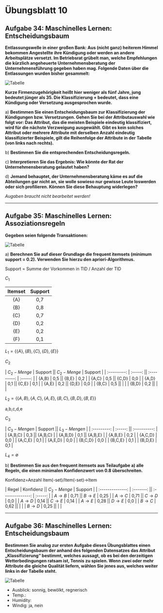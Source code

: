 # Übungsblatt 10
## Aufgabe 34: Maschinelles Lernen: Entscheidungsbaum
**Entlassungswelle in einer großen Bank: Aus (nicht ganz) heiterem Himmel bekommen Angestellte ihre Kündigung oder werden an andere Arbeitsplätze versetzt. Im Betriebsrat grübelt man, welche Empfehlungen die kürzlich angeheuerte Unternehmensberatung der Unternehmensführung gegeben haben mag. Folgende Daten über die Entlassungen wurden bisher gesammelt:**

![Tabelle](Tabelle.png)

**Kurze Firmenzugehörigkeit heißt hier weniger als fünf Jahre, jung bedeutet jünger als 35. Die
Klassifizierung + bedeutet, dass eine Kündigung oder Versetzung ausgesprochen wurde.**

a) **Bestimmen Sie einen Entscheidungsbaum zur Klassifizierung der Kündigungen bzw. Versetzungen. Gehen Sie bei der Attributauswahl wie folgt vor: Das Attribut, das die meisten Beispiele eindeutig klassifiziert, wird für die nächste Verzweigung ausgewählt. Gibt es kein solches Attribut oder mehrere Attribute mit derselben Anzahl eindeutig klassifizierter Beispiele, gilt die Reihenfolge der Attribute in der Tabelle (von links nach rechts).**

b) **Bestimmen Sie die entsprechenden Entscheidungsregeln.**

c) **Interpretieren Sie das Ergebnis: Wie könnte der Rat der Unternehmensberatung gelautet haben?**

d) **Jemand behauptet, der Unternehmensberatung käme es auf die Abteilungen gar nicht an, sie wolle sowieso nur gewisse Leute loswerden oder sich profilieren. Können Sie diese Behauptung widerlegen?**

*Augaben braucht nicht bearbeitet werden!*

---
## Aufgabe 35: Maschinelles Lernen: Assoziationsregeln
**Gegeben seien folgende Transaktionen:**

![Tabelle](Tabelle2.png)

a) **Berechnen Sie auf dieser Grundlage die frequent itemsets (minimum support = 0.2). Verwenden Sie hierzu den apriori-Algorithmus.**

Support = Summe der Vorkommen in TID / Anzahl der TID

$C_1$

| Itemset | Support |
| :-----: | :-----: |
|   {A}   |   0,7   |
|   {B}   |   0,8   |
|   {C}   |   0,7   |
|   {D}   |   0,2   |
|   {E}   |   0,2   |
|   {F}   |   0,1   |

$L_1=\{\{A\}, \{B\}, \{C\}, \{D\}, \{E\}\}$

$C_2$

| $C_2-Menge$ | Support || $C_2-Menge$ | Support |
| :---------: | :-----: || :---------: | :-----: |
|    {A,B}    |   0,5   ||    {B,E}    |   0,2   |
|    {A,C}    |   0,5   ||    {C,D}    |   0,0   |
|    {A,D}    |   0,1   ||    {C,E}    |   0,1   |
|    {A,E}    |   0,2   ||    {D,E}    |   0,0   |
|    {B,C}    |   0,5   ||             |         |
|    {B,D}    |   0,2   ||             |         |

$L_2=\{ \{A,B\}, \{A,C\}, \{A,E\}, \{B,C\}, \{B,D\}, \{B,E\}\}$

a,b,c,d,e

$C_3$

| $C_3-Mengen$ | Support || $L_3-Mengen$ |
| :---------:  | :-----: || :----------: |
|   {A,B,C}    |   0,3   ||    {A,B,C}   |
|   {A,B,D}    |   0,1   ||    {A,B,E}   |
|   {A,B,E}    |   0,2   |
|   {A,C,D}    |   0,0   |
|   {A,C,E}    |   0,1   |
|   {A,E,D}    |   0,0   |
|   {B,C,D}    |   0,0   |
|   {B,C,E}    |   0,1   |
|   {B,D,E}    |   0,1   |

$L_4=\emptyset$

b) **Bestimmen Sie aus den frequent itemsets aus Teilaufgabe a) alle Regeln, die einen minimalen Konfidenzwert von 0.8 überschreiten.**

Konfidenz=Anzahl Item(-set)/Item(-set)->Item

|      Regel       | Konfidenz ||   $C_2-Menge$    | Support |
| :--------------: | :-------: || :--------------: | :-----: |
| $A\rightarrow B$ |   0,71    || $B\rightarrow E$ |   0,25  |
| $A\rightarrow C$ |   0,71    || $C\rightarrow D$ |   0,0   |
| $A\rightarrow D$ |   0,14    || $C\rightarrow E$ |   0,14  |
| $A\rightarrow E$ |   0,28    || $D\rightarrow E$ |   0,0   |
| $B\rightarrow C$ |   0,62    ||             |         |
| $B\rightarrow D$ |   0,25    ||             |         |

---
## Aufgabe 36: Maschinelles Lernen: Entscheidungsbaum
**Bestimmen Sie analog zur ersten Aufgabe dieses Übungsblattes einen Entscheidungsbaum der anhand des folgenden Datensatzes das Attribut „Klassifizierung“ bestimmt, welches aussagt, ob es bei den derzeitigen Wetterbedingungen ratsam ist, Tennis zu spielen. Wenn zwei oder mehr Attribute die gleiche Qualität liefern, wählen Sie jenes aus, welches weiter links in der Tabelle steht.**

![Tabelle](Tabelle3.png)

* Ausblick: sonnig, bewölkt, regnerisch
* Temp.:
* Humidity:
* Windig: ja, nein

 
